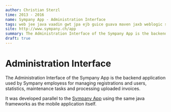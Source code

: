 ```yaml
---
author: Christian Sterzl
time: 2013 - 2016
name: Sympany App - Administration Interface
tags: web jee java vaadin gwt jpa ejb guice guava maven jaxb weblogic soap 
site: http://www.sympany.ch/app
summary: The Administration Interface of the Sympany App is the backend application used by Sympany employees for managing registrations and users, statistics, maintenance tasks and processing uploaded invoices. 
draft: true
---
```


<carousel> 
  <carousel-item ng-attr-src="/assets/projects/sympanyapp/main.jpeg"></carousel-item>
  <carousel-item ng-attr-src="/assets/projects/sympanyapp/benefits.jpeg"></carousel-item>
  <carousel-item ng-attr-src="/assets/projects/sympanyapp/insurances.jpeg"></carousel-item>
  <carousel-item ng-attr-src="/assets/projects/sympanyapp/photograph.jpeg"></carousel-item>
  <carousel-item ng-attr-src="/assets/projects/sympanyapp/account.jpeg"></carousel-item>
</carousel>


# Administration Interface

The Administration Interface of the Sympany App is the backend application used by Sympany employess for managing registrations and users, statistics, maintenance tasks and processing uploaded invoices. 

It was developed parallel to the [Sympany App](/projects/sympanyapp) using the same java frameworks as the mobile application itself.

